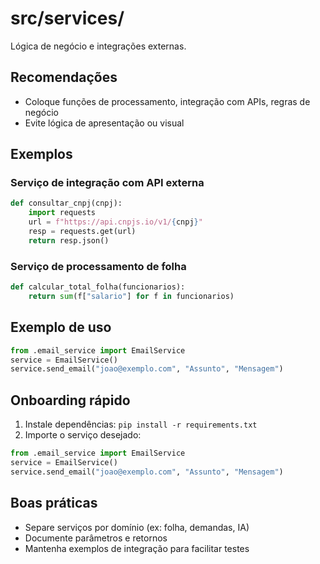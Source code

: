 # src/services/

Lógica de negócio e integrações externas.

## Recomendações

- Coloque funções de processamento, integração com APIs, regras de negócio
- Evite lógica de apresentação ou visual

## Exemplos

### Serviço de integração com API externa

```python
def consultar_cnpj(cnpj):
    import requests
    url = f"https://api.cnpjs.io/v1/{cnpj}"
    resp = requests.get(url)
    return resp.json()
```

### Serviço de processamento de folha

```python
def calcular_total_folha(funcionarios):
    return sum(f["salario"] for f in funcionarios)
```

## Exemplo de uso

```python
from .email_service import EmailService
service = EmailService()
service.send_email("joao@exemplo.com", "Assunto", "Mensagem")
```

## Onboarding rápido

1. Instale dependências: `pip install -r requirements.txt`
2. Importe o serviço desejado:

```python
from .email_service import EmailService
service = EmailService()
service.send_email("joao@exemplo.com", "Assunto", "Mensagem")
```

## Boas práticas

- Separe serviços por domínio (ex: folha, demandas, IA)
- Documente parâmetros e retornos
- Mantenha exemplos de integração para facilitar testes
